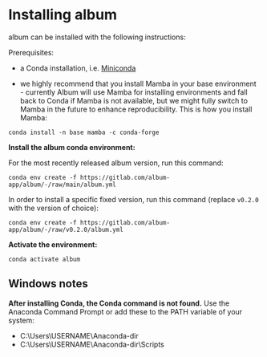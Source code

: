 # Installing album

album can be installed with the following instructions:

Prerequisites:

- a Conda installation, i.e. [Miniconda](https://docs.conda.io/en/latest/miniconda.html)

- we highly recommend that you install Mamba in your base environment - currently Album will use Mamba for installing environments and fall back to Conda if Mamba is not available, but we might fully switch to Mamba in the future to enhance reproducibility. This is how you install Mamba:
```
conda install -n base mamba -c conda-forge
```

**Install the album conda environment:**

For the most recently released album version, run this command:

```
conda env create -f https://gitlab.com/album-app/album/-/raw/main/album.yml
```
 
In order to install a specific fixed version, run this command (replace `v0.2.0` with the version of choice):

```
conda env create -f https://gitlab.com/album-app/album/-/raw/v0.2.0/album.yml
```

**Activate the environment:**

```
conda activate album
```

## Windows notes
**After installing Conda, the Conda command is not found.**
Use the Anaconda Command Prompt or add these to the PATH variable of your system:
- C:\\Users\USERNAME\Anaconda-dir
- C:\\Users\USERNAME\Anaconda-dir\Scripts
